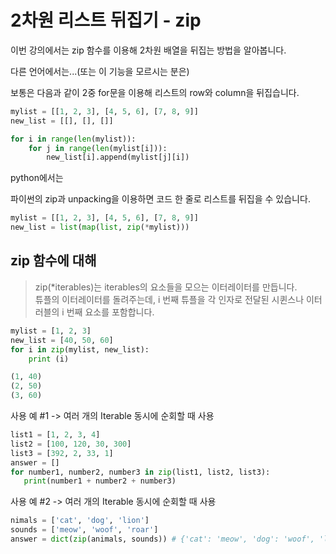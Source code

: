 # 2차원 리스트 뒤집기 - zip

이번 강의에서는 zip 함수를 이용해 2차원 배열을 뒤집는 방법을 알아봅니다.  

다른 언어에서는...(또는 이 기능을 모르시는 분은)  

보통은 다음과 같이 2중 for문을 이용해 리스트의 row와 column을 뒤집습니다.  

```python
mylist = [[1, 2, 3], [4, 5, 6], [7, 8, 9]]
new_list = [[], [], []]

for i in range(len(mylist)):
    for j in range(len(mylist[i])):
        new_list[i].append(mylist[j][i])
```

python에서는  

파이썬의 zip과 unpacking을 이용하면 코드 한 줄로 리스트를 뒤집을 수 있습니다.  

```python
mylist = [[1, 2, 3], [4, 5, 6], [7, 8, 9]]
new_list = list(map(list, zip(*mylist)))
```

## zip 함수에 대해
> zip(*iterables)는 iterables의 요소들을 모으는 이터레이터를 만듭니다.  
> 튜플의 이터레이터를 돌려주는데, i 번째 튜플을 각 인자로 전달된 시퀸스나 이터러블의 i 번째 요소를 포함합니다.

```python
mylist = [1, 2, 3]
new_list = [40, 50, 60]
for i in zip(mylist, new_list):
    print (i)

(1, 40)
(2, 50)
(3, 60)
```

사용 예 #1 -> 여러 개의 Iterable 동시에 순회할 때 사용
```python
list1 = [1, 2, 3, 4]
list2 = [100, 120, 30, 300]
list3 = [392, 2, 33, 1]
answer = []
for number1, number2, number3 in zip(list1, list2, list3):
   print(number1 + number2 + number3)
```

사용 예 #2 -> 여러 개의 Iterable 동시에 순회할 때 사용
```python
nimals = ['cat', 'dog', 'lion']
sounds = ['meow', 'woof', 'roar']
answer = dict(zip(animals, sounds)) # {'cat': 'meow', 'dog': 'woof', 'lion': 'roar'}
```